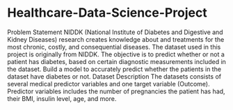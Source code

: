 # Healthcare-Data-Science-Project
Problem Statement      NIDDK (National Institute of Diabetes and Digestive and Kidney Diseases) research creates knowledge about and treatments for the most chronic, costly, and consequential diseases.     The dataset used in this project is originally from NIDDK. The objective is to predict whether or not a patient has diabetes, based on certain diagnostic measurements included in the dataset.     Build a model to accurately predict whether the patients in the dataset have diabetes or not.  Dataset Description  The datasets consists of several medical predictor variables and one target variable (Outcome). Predictor variables includes the number of pregnancies the patient has had, their BMI, insulin level, age, and more.

